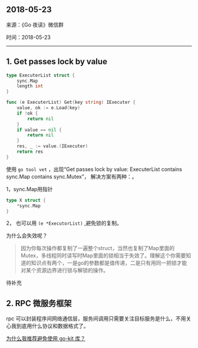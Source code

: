## 2018-05-23

来源：《Go 夜读》微信群

时间：2018-05-23

----

## 1. Get passes lock by value

```go
type ExecuterList struct {
	sync.Map
	length int
}

func (e ExecuterList) Get(key string) IExecuter {
	value, ok := e.Load(key)
	if !ok {
		return nil
	}
	if value == nil {
		return nil
	}
	res, _ := value.(IExecuter)
	return res
}
```

使用 `go tool vet` ，出现“Get passes lock by value: ExecuterList contains sync.Map contains sync.Mutex”， 解决方案有两种：。

1，sync.Map用指针

```go
type X struct {
	*sync.Map
}
```

2， 也可以用 `(e *ExecutorList)` ,避免锁的复制。

为什么会失效呢？

>因为你每次操作都复制了一遍整个struct，当然也复制了Map里面的Mutex，多线程同时读写时Map里面的锁相当于失效了。理解这个你需要知道的知识点有两个，一是go的参数都是值传递，二是只有用同一把锁才能对某个资源边界进行锁与解锁的操作。

待补充

## 2. RPC 微服务框架

rpc 可以封装程序间网络通信层，服务间调用只需要关注目标服务是什么，不用关心我到底用什么协议和数据格式了。

[为什么我推荐避免使用 go-kit 库？](https://gist.github.com/posener/330c2b08aaefdea6f900ff0543773b2e)
